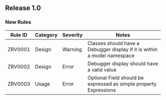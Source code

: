 ## Release 1.0

### New Rules

| Rule ID   | Category | Severity | Notes                                                                    |
|-----------|----------|----------|--------------------------------------------------------------------------|
| ZRV0001   | Design   | Warning  | Classes should have a Debugger display if it is within a model namespace |
| ZRV0002   | Design   | Error    | Debugger display should have a valid value                               |
| ZRV0003   | Usage    | Error    | Optional Field should be expressed as simple property Expressions        |